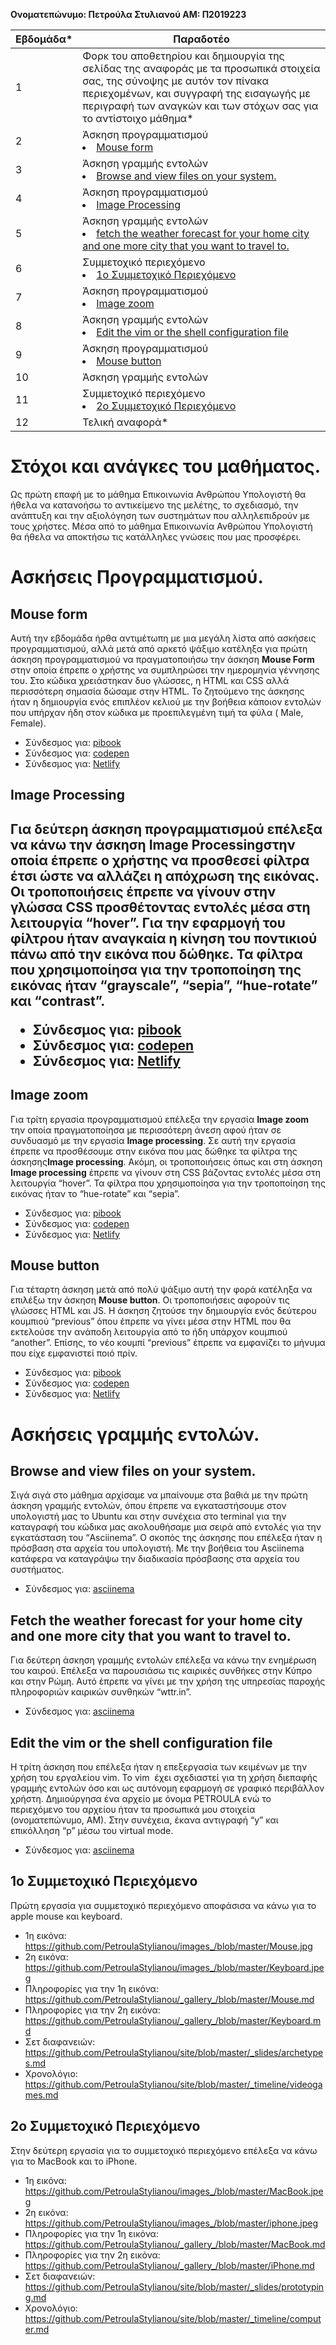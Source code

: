 **Ονοματεπώνυμο: Πετρούλα Στυλιανού
ΑΜ: Π2019223**

| Εβδομάδα* | Παραδοτέο |
| --- | --- |
| 1 | Φορκ του αποθετηρίου και δημιουργία της σελίδας της αναφοράς με τα προσωπικά στοιχεία σας, της σύνοψης με αυτόν τον πίνακα περιεχομένων, και συγγραφή της εισαγωγής με περιγραφή των αναγκών και των στόχων σας για το αντίστοιχο μάθημα* |
| 2 | Άσκηση προγραμματισμού <li><a href="#Mouse form"></span> <span class="toctext">Mouse form</span></a> |
| 3 | Άσκηση γραμμής εντολών <li><a href="#Browse and view files on your system."></span> <span class="toctext">Browse and view files on your system.</span></a>|
| 4 | Άσκηση προγραμματισμού <li><a href="#Image Processing"></span> <span class="toctext">Image Processing</span><a>|
| 5 | Άσκηση γραμμής εντολών <li><a href="#fetch the weather forecast for your home city and one more city that you want to travel to."></span> <span class="toctext">fetch the weather forecast for your home city and one more city that you want to travel to.</span></a>|
| 6 | Συμμετοχικό περιεχόμενο <li><a href="#1o Συμμετοχικό Περιεχόμενο"></span> <span class="toctext">1o Συμμετοχικό Περιεχόμενο</span></a> |
| 7 | Άσκηση προγραμματισμού <li><a href="#Image zoom"></span> <span class="toctext">Image zoom</span></a> |
| 8 | Άσκηση γραμμής εντολών <li><a href="#Edit the vim or the shell configuration file"></span> <span class="toctext">Edit the vim or the shell configuration file</span></a> |
| 9 | Άσκηση προγραμματισμού <li><a href="#Mouse button"></span> <span class="toctext">Mouse button</span></a> |
| 10 |  Άσκηση γραμμής εντολών |
| 11 | Συμμετοχικό περιεχόμενο <li><a href="#2o Συμμετοχικό Περιεχόμενο"></span> <span class="toctext">2o Συμμετοχικό Περιεχόμενο</span></a>|
| 12 | Τελική αναφορά* |

# Στόχοι και ανάγκες του μαθήματος.

Ως πρώτη επαφή με το μάθημα Επικοινωνία Ανθρώπου Υπολογιστή θα ήθελα να κατανοήσω το αντικείμενο της μελέτης, το σχεδιασμό, την ανάπτυξη και την αξιολόγηση των συστημάτων που αλληλεπιδρούν με τους χρήστες. Μέσα από το μάθημα Επικοινωνία Ανθρώπου Υπολογιστή θα ήθελα να αποκτήσω τις κατάλληλες γνώσεις που μας προσφέρει.

# Ασκήσεις Προγραμματισμού.

<h2><span id="Mouse form">Mouse form</span></h2>

Αυτή την εβδομάδα ήρθα αντιμέτωπη με μια μεγάλη λίστα από ασκήσεις προγραμματισμού, αλλά μετά από αρκετό ψάξιμο κατέληξα για πρώτη άσκηση προγραμματισμού να πραγματοποιήσω την άσκηση **Mouse Form** στην οποία έπρεπε ο χρήστης να συμπληρώσει την ημερομηνία γέννησης του. Στο κώδικα χρειάστηκαν δυο γλώσσες, η HTML και CSS αλλά περισσότερη σημασία δώσαμε στην HTML. Το ζητούμενο της άσκησης ήταν η δημιουργία ενός επιπλέον κελιού με την βοήθεια κάποιον εντολών που υπήρχαν ήδη στον κώδικα με προεπιλεγμένη τιμή τα φύλα ( Male, Female).

* Σύνδεσμος για: [pibook](https://github.com/PetroulaStylianou/site/blob/master/_remix/mouse-button.md)
* Σύνδεσμος για: [codepen](https://codepen.io/petroulastylianou/pen/dyXXMxg)
* Σύνδεσμος για: [Netlify](https://reverent-wilson-fb9523.netlify.app/remix/mouse-form/)


<h2><span id="Image Processing">Image Processing</span><h2>

Για δεύτερη άσκηση προγραμματισμού επέλεξα να κάνω την άσκηση **Image Processing**στην οποία έπρεπε ο χρήστης να προσθεσεί φίλτρα έτσι ώστε να αλλάζει η απόχρωση της εικόνας. Οι τροποποιήσεις έπρεπε να γίνουν στην γλώσσα CSS προσθέτοντας εντολές μέσα στη λειτουργία “hover”. Για την εφαρμογή του φίλτρου ήταν αναγκαία η κίνηση του ποντικιού πάνω από την εικόνα που δώθηκε. Τα φίλτρα που χρησιμοποίησα για την τροποποίηση της εικόνας ήταν “grayscale”, “sepia”, “hue-rotate” και  “contrast”.

* Σύνδεσμος για: [pibook](https://github.com/PetroulaStylianou/site/blob/master/_remix/image-filter.md)
* Σύνδεσμος για: [codepen](https://codepen.io/petroulastylianou/pen/pobLaeO)
* Σύνδεσμος για: [Netlify](https://reverent-wilson-fb9523.netlify.app/remix/image-filter/)


<h2><span id="Image zoom">Image zoom</span></h2>

Για τρίτη εργασία προγραμματισμού επέλεξα την εργασία **Image zoom** την οποία πραγματοποίησα με περισσότερη άνεση αφού ήταν σε συνδυασμό με την εργασία **Image processing**. Σε αυτή την εργασία έπρεπε να προσθέσουμε στην εικόνα που μας δώθηκε τα φίλτρα της άσκησης**Image processing**. Ακόμη, οι τροποποιήσεις όπως και στη άσκηση **Image processing** έπρεπε να γίνουν στη CSS βάζοντας εντολές μέσα στη λειτουργία “hover”. Τα φίλτρα που χρησιμοποίησα για την τροποποίηση της εικόνας ήταν το “hue-rotate” και “sepia”.

* Σύνδεσμος για: [pibook](https://github.com/PetroulaStylianou/site/blob/master/_remix/image-zoom.md)
* Σύνδεσμος για: [codepen](https://codepen.io/petroulastylianou/pen/oNLrdLe)
* Σύνδεσμος για: [Netlify](https://reverent-wilson-fb9523.netlify.app/remix/image-zoom/)


<h2><span id="Mouse button">Mouse button</span></h2>

Για τέταρτη άσκηση μετά από πολύ ψάξιμο αυτή την φορά κατέληξα να επιλέξω την άσκηση **Mouse button**. Οι τροποποιήσεις αφορούν τις γλώσσες HTML και JS.  Η άσκηση ζητούσε την δημιουργία ενός δεύτερου κουμπιού “previous” όπου έπρεπε να γίνει μέσα στην HTML που θα εκτελούσε την ανάποδη λειτουργία από το ήδη υπάρχον κοuμπιού “another”.  Επίσης, το νέο κουμπί “previous” έπρεπε να εμφανίζει το μήνυμα που είχε εμφανιστεί ποιό πρίν. 

* Σύνδεσμος για: [pibook](https://github.com/PetroulaStylianou/site/blob/master/_remix/mouse-button.md)
* Σύνδεσμος για: [codepen](https://codepen.io/petroulastylianou/pen/ExgyNJM)
* Σύνδεσμος για: [Netlify](https://reverent-wilson-fb9523.netlify.app/remix/mouse-button/)


# Ασκήσεις γραμμής εντολών.

<h2><span id="Browse and view files on your system.">Browse and view files on your system.</span></h2>

Σιγά σιγά στο μάθημα αρχίσαμε να μπαίνουμε στα βαθιά με την πρώτη άσκηση γραμμής εντολών, όπου έπρεπε να εγκαταστήσουμε στον υπολογιστή μας το Ubuntu και στην συνέχεια στο terminal για την καταγραφή του κώδικα μας ακολουθήσαμε μια σειρά από εντολές για την εγκατάσταση του “Asciinema”. Ο σκοπός της άσκησης που επέλεξα ήταν η πρόσβαση στα αρχεία του υπολογιστή. Με την βοήθεια του Asciinema κατάφερα να καταγράψω την διαδικασία πρόσβασης στα αρχεία του συστήματος.

* Σύνδεσμος για: [asciinema](https://asciinema.org/a/383067)


<h2><span id="fetch the weather forecast for your home city and one more city that you want to travel to.">Fetch the weather forecast for your home city and one more city that you want to travel to.</span></h2>

Για δεύτερη άσκηση γραμμής εντολών επέλεξα να κάνω την ενημέρωση του καιρού. Επέλεξα να παρουσιάσω τις καιρικές συνθήκες στην Κύπρο και στην Ρώμη. Αυτό έπρεπε να γίνει με την χρήση της υπηρεσίας παροχής πληροφοριών καιρικών συνθηκών “wttr.in”.

* Σύνδεσμος για: [asciinema](https://asciinema.org/a/383072)


<h2><span id="Edit the vim or the shell configuration file">Edit the vim or the shell configuration file</span></h2>

Η τρίτη  άσκηση που επέλεξα ήταν η επεξεργασία των κειμένων με την χρήση του εργαλείου vim. Το vim  έχει σχεδιαστεί για τη χρήση διεπαφής γραμμής εντολών όσο και ως αυτόνομη εφαρμογή σε γραφικό περιβάλλον χρήστη. Δημιούργησα ένα αρχείο με όνομα PETROULA ενώ το περιεχόμενο του αρχείου ήταν τα προσωπικά μου στοιχεία (ονοματεπώνυμο, ΑΜ). Στην συνέχεια, έκανα αντιγραφή “y” και επικόλληση “p” μέσω του virtual mode. 

* Σύνδεσμος για: [asciinema](https://asciinema.org/a/383073)


<h2><span id="1o Συμμετοχικό Περιεχόμενο">1o Συμμετοχικό Περιεχόμενο </span></h2>

Πρώτη εργασία για συμμετοχικό περιεχόμενο αποφάσισα να κάνω για το apple mouse και keyboard.

- 1η εικόνα: https://github.com/PetroulaStylianou/images_/blob/master/Mouse.jpg
- 2η εικόνα: https://github.com/PetroulaStylianou/images_/blob/master/Keyboard.jpeg
- Πληροφορίες για την 1η εικόνα: https://github.com/PetroulaStylianou/_gallery_/blob/master/Mouse.md
- Πληροφορίες για την 2η εικόνα: https://github.com/PetroulaStylianou/_gallery_/blob/master/Keyboard.md
- Σετ διαφανειών: https://github.com/PetroulaStylianou/site/blob/master/_slides/archetypes.md
- Χρονολόγιο: https://github.com/PetroulaStylianou/site/blob/master/_timeline/videogames.md


<h2><span id="2o Συμμετοχικό Περιεχόμενο">2o Συμμετοχικό Περιεχόμενο </span></h2>

Στην δεύτερη εργασία για το συμμετοχικό περιεχόμενο επέλεξα να κάνω για το MacBook και το iPhone.

- 1η εικόνα: https://github.com/PetroulaStylianou/images_/blob/master/MacBook.jpeg
- 2η εικόνα: https://github.com/PetroulaStylianou/images_/blob/master/iphone.jpeg
- Πληροφορίες για την 1η εικόνα: https://github.com/PetroulaStylianou/_gallery_/blob/master/MacBook.md
- Πληροφορίες για την 2η εικόνα: https://github.com/PetroulaStylianou/_gallery_/blob/master/iPhone.md
- Σετ διαφανειών: https://github.com/PetroulaStylianou/site/blob/master/_slides/prototyping.md
- Χρονολόγιο: https://github.com/PetroulaStylianou/site/blob/master/_timeline/computer.md







